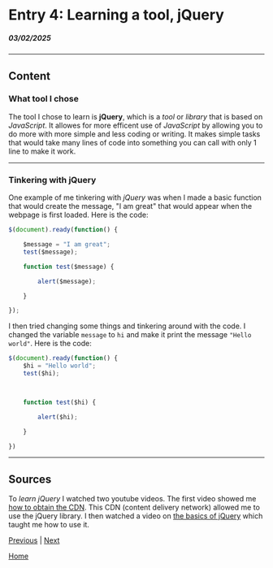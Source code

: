 # Entry 4: Learning a tool, jQuery
##### 03/02/2025

---

## Content

### What tool I chose

The tool I chose to learn is **jQuery**, which is a _tool_ or _library_ that is based on _JavaScript_. It allowes for more efficent use of _JavaScript_ by allowing you to do more with more simple and less coding or writing. It makes simple tasks that would take many lines of code into something you can call with only 1 line to make it work.

---

### Tinkering with jQuery

One example of me tinkering with _jQuery_ was when I made a basic function that would create the message, "I am great" that would appear when the webpage is first loaded. Here is the code:

``` js
$(document).ready(function() {

    $message = "I am great";
    test($message);

    function test($message) {

        alert($message);

    }

});
```

I then tried changing some things and tinkering around with the code. I changed the variable `message` to `hi` and make it print the message `"Hello world"`. Here is the code:

``` js
$(document).ready(function() {
    $hi = "Hello world";
    test($hi);



    function test($hi) {

        alert($hi);

    }

})
```

---

## Sources

To _learn jQuery_ I watched two youtube videos. The first video showed me [how to obtain the CDN](https://www.youtube.com/watch?v=EwUOsRlDTLQ). This CDN (content delivery network) allowed me to use the jQuery library. I then watched a video on [the basics of jQuery](https://www.youtube.com/watch?v=Q7Nwq7319X4) which taught me how to use it.




















[Previous](entry03.md) | [Next](entry05.md)

[Home](../README.md)
